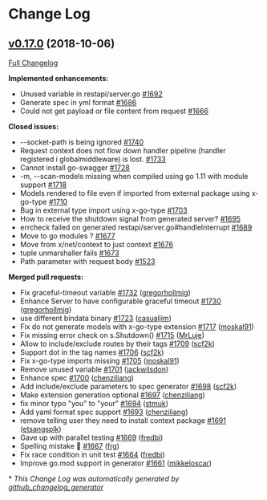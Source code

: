 # Change Log

## [v0.17.0](https://github.com/Djarvur/go-swagger/tree/v0.17.0) (2018-10-06)
[Full Changelog](https://github.com/Djarvur/go-swagger/compare/0.16.0...v0.17.0)

**Implemented enhancements:**

- Unused variable in restapi/server.go [\#1692](https://github.com/Djarvur/go-swagger/issues/1692)
- Generate spec in yml format [\#1686](https://github.com/Djarvur/go-swagger/issues/1686)
- Could not get payload or file content from request [\#1666](https://github.com/Djarvur/go-swagger/issues/1666)

**Closed issues:**

- --socket-path is being ignored [\#1740](https://github.com/Djarvur/go-swagger/issues/1740)
- Request context does not flow down handler pipeline \(handler registered i globalmiddleware\) is lost. [\#1733](https://github.com/Djarvur/go-swagger/issues/1733)
- Cannot install go-swagger [\#1728](https://github.com/Djarvur/go-swagger/issues/1728)
- -m, --scan-models missing when compiled using go 1.11 with module support [\#1718](https://github.com/Djarvur/go-swagger/issues/1718)
- Models rendered to file even if imported from external package using x-go-type [\#1710](https://github.com/Djarvur/go-swagger/issues/1710)
- Bug in external type import using x-go-type [\#1703](https://github.com/Djarvur/go-swagger/issues/1703)
- How to receive the shutdown signal from generated server? [\#1695](https://github.com/Djarvur/go-swagger/issues/1695)
- errcheck failed on generated restapi/server.go\#handleInterrupt [\#1689](https://github.com/Djarvur/go-swagger/issues/1689)
- Move to go modules ? [\#1677](https://github.com/Djarvur/go-swagger/issues/1677)
- Move from x/net/context to just context [\#1676](https://github.com/Djarvur/go-swagger/issues/1676)
- tuple unmarshaller fails [\#1673](https://github.com/Djarvur/go-swagger/issues/1673)
- Path parameter with request body [\#1523](https://github.com/Djarvur/go-swagger/issues/1523)

**Merged pull requests:**

- Fix graceful-timeout variable [\#1732](https://github.com/Djarvur/go-swagger/pull/1732) ([gregorhollmig](https://github.com/gregorhollmig))
- Enhance Server to have configurable graceful timeout [\#1730](https://github.com/Djarvur/go-swagger/pull/1730) ([gregorhollmig](https://github.com/gregorhollmig))
- use different bindata binary [\#1723](https://github.com/Djarvur/go-swagger/pull/1723) ([casualjim](https://github.com/casualjim))
- Fix do not generate models with x-go-type extension [\#1717](https://github.com/Djarvur/go-swagger/pull/1717) ([moskal91](https://github.com/moskal91))
- Fix missing error check on s.Shutdown\(\) [\#1715](https://github.com/Djarvur/go-swagger/pull/1715) ([MrLuje](https://github.com/MrLuje))
- Allow to include/exclude routes by their tags [\#1709](https://github.com/Djarvur/go-swagger/pull/1709) ([scf2k](https://github.com/scf2k))
- Support dot in the tag names [\#1706](https://github.com/Djarvur/go-swagger/pull/1706) ([scf2k](https://github.com/scf2k))
- Fix x-go-type imports missing [\#1705](https://github.com/Djarvur/go-swagger/pull/1705) ([moskal91](https://github.com/moskal91))
- Remove unused variable [\#1701](https://github.com/Djarvur/go-swagger/pull/1701) ([jackwilsdon](https://github.com/jackwilsdon))
- Enhance spec  [\#1700](https://github.com/Djarvur/go-swagger/pull/1700) ([chenziliang](https://github.com/chenziliang))
- Add include/exclude parameters to spec generator [\#1698](https://github.com/Djarvur/go-swagger/pull/1698) ([scf2k](https://github.com/scf2k))
- Make extension generation optional [\#1697](https://github.com/Djarvur/go-swagger/pull/1697) ([chenziliang](https://github.com/chenziliang))
- fix minor typo "you" to "your" [\#1694](https://github.com/Djarvur/go-swagger/pull/1694) ([stmuk](https://github.com/stmuk))
- Add yaml format spec support [\#1693](https://github.com/Djarvur/go-swagger/pull/1693) ([chenziliang](https://github.com/chenziliang))
- remove telling user they need to install context package [\#1691](https://github.com/Djarvur/go-swagger/pull/1691) ([etsangsplk](https://github.com/etsangsplk))
- Gave up with parallel testing [\#1669](https://github.com/Djarvur/go-swagger/pull/1669) ([fredbi](https://github.com/fredbi))
- Spelling mistake 🍝 [\#1667](https://github.com/Djarvur/go-swagger/pull/1667) ([frg](https://github.com/frg))
- Fix race condition in unit test [\#1664](https://github.com/Djarvur/go-swagger/pull/1664) ([fredbi](https://github.com/fredbi))
- Improve go.mod support in generator [\#1661](https://github.com/Djarvur/go-swagger/pull/1661) ([mikkeloscar](https://github.com/mikkeloscar))

\* *This Change Log was automatically generated by [github_changelog_generator](https://github.com/skywinder/Github-Changelog-Generator)*

